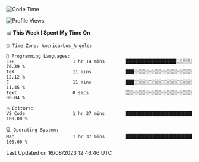 <!--START_SECTION:waka-->
![Code Time](http://img.shields.io/badge/Code%20Time-503%20hrs%2029%20mins-blue)

![Profile Views](http://img.shields.io/badge/Profile%20Views-0-blue)

📊 **This Week I Spent My Time On** 

```text
🕑︎ Time Zone: America/Los_Angeles

💬 Programming Languages: 
C++                      1 hr 14 mins        ███████████████████░░░░░░   76.39 % 
TeX                      11 mins             ███░░░░░░░░░░░░░░░░░░░░░░   12.12 % 
C                        11 mins             ███░░░░░░░░░░░░░░░░░░░░░░   11.45 % 
Text                     0 secs              ░░░░░░░░░░░░░░░░░░░░░░░░░   00.04 % 

🔥 Editors: 
VS Code                  1 hr 37 mins        █████████████████████████   100.00 % 

💻 Operating System: 
Mac                      1 hr 37 mins        █████████████████████████   100.00 % 
```


 Last Updated on 16/08/2023 12:46:46 UTC
<!--END_SECTION:waka-->
